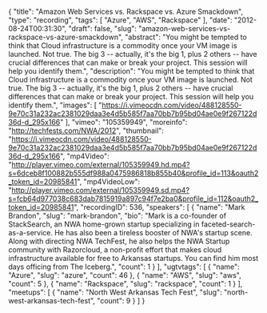 {
  "title": "Amazon Web Services vs. Rackspace vs. Azure Smackdown",
  "type": "recording",
  "tags": [
    "Azure",
    "AWS",
    "Rackspace"
  ],
  "date": "2012-08-24T00:31:30",
  "draft": false,
  "slug": "amazon-web-services-vs-rackspace-vs-azure-smackdown",
  "abstract": "You might be tempted to think that Cloud infrastructure is a commodity once your VM image is launched. Not true. The big 3 -- actually, it's the big 1, plus 2 others -- have crucial differences that can make or break your project. This session will help you identify them.",
  "description": "You might be tempted to think that Cloud infrastructure is a commodity once your VM image is launched. Not true. The big 3 -- actually, it's the big 1, plus 2 others -- have crucial differences that can make or break your project. This session will help you identify them.",
  "images": [
    "https://i.vimeocdn.com/video/488128550-9e70c31a232ac2381029daa3e4d5b585f7aa70bb7b95bd04ae0e9f267122d36d-d_295x166"
  ],
  "vimeo": "105359949",
  "moreinfo": "http://techfests.com/NWA/2012",
  "thumbnail": "https://i.vimeocdn.com/video/488128550-9e70c31a232ac2381029daa3e4d5b585f7aa70bb7b95bd04ae0e9f267122d36d-d_295x166",
  "mp4Video": "http://player.vimeo.com/external/105359949.hd.mp4?s=6dceb8f100882b555df988a0475986818b855b40&profile_id=113&oauth2_token_id=20985841",
  "mp4VideoLow": "http://player.vimeo.com/external/105359949.sd.mp4?s=fcb64d977038c683dab7815919a897c94f7e2ba0&profile_id=112&oauth2_token_id=20985841",
  "recordingID": 536,
  "speakers": [
    {
      "name": "Mark Brandon",
      "slug": "mark-brandon",
      "bio": "Mark is a co-founder of StackSearch, an NWA home-grown startup specializing in faceted-search-as-a-service. He has also been a tireless booster of NWA's startup scene. Along with directing NWA TechFest, he also helps the NWA Startup community with Razorcloud, a non-profit effort that makes cloud infrastructure available for free to Arkansas startups. You can find him most days officing from The Iceberg.",
      "count": 1
    }
  ],
  "ugtvtags": [
    {
      "name": "Azure",
      "slug": "azure",
      "count": 46
    },
    {
      "name": "AWS",
      "slug": "aws",
      "count": 5
    },
    {
      "name": "Rackspace",
      "slug": "rackspace",
      "count": 1
    }
  ],
  "meetups": [
    {
      "name": "North West Arkansas Tech Fest",
      "slug": "north-west-arkansas-tech-fest",
      "count": 9
    }
  ]
}